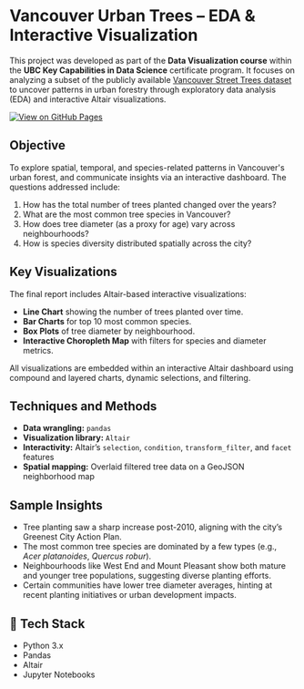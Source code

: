# Vancouver Urban Trees – EDA & Interactive Visualization

This project was developed as part of the **Data Visualization course** within the **UBC Key Capabilities in Data Science** certificate program. It focuses on analyzing a subset of the publicly available [Vancouver Street Trees dataset](https://opendata.vancouver.ca/explore/dataset/public-trees/information/) to uncover patterns in urban forestry through exploratory data analysis (EDA) and interactive Altair visualizations.

[![View on GitHub Pages](https://img.shields.io/badge/View-GitHub%20Pages-blue)]([https://yourusername.github.io/your-repo-name/](https://nadimkhn.github.io/van-trees/))

## Objective

To explore spatial, temporal, and species-related patterns in Vancouver's urban forest, and communicate insights via an interactive dashboard. The questions addressed include:

1. How has the total number of trees planted changed over the years?
2. What are the most common tree species in Vancouver?
3. How does tree diameter (as a proxy for age) vary across neighbourhoods?
4. How is species diversity distributed spatially across the city?

## Key Visualizations

The final report includes Altair-based interactive visualizations:

- **Line Chart** showing the number of trees planted over time.
- **Bar Charts** for top 10 most common species.
- **Box Plots** of tree diameter by neighbourhood.
- **Interactive Choropleth Map** with filters for species and diameter metrics.

All visualizations are embedded within an interactive Altair dashboard using compound and layered charts, dynamic selections, and filtering.

## Techniques and Methods

- **Data wrangling:** `pandas`
- **Visualization library:** `Altair`
- **Interactivity:** Altair’s `selection`, `condition`, `transform_filter`, and `facet` features
- **Spatial mapping:** Overlaid filtered tree data on a GeoJSON neighborhood map

## Sample Insights

- Tree planting saw a sharp increase post-2010, aligning with the city’s Greenest City Action Plan.
- The most common tree species are dominated by a few types (e.g., *Acer platanoides*, *Quercus robur*).
- Neighbourhoods like West End and Mount Pleasant show both mature and younger tree populations, suggesting diverse planting efforts.
- Certain communities have lower tree diameter averages, hinting at recent planting initiatives or urban development impacts.

## 🔧 Tech Stack

- Python 3.x
- Pandas
- Altair
- Jupyter Notebooks

